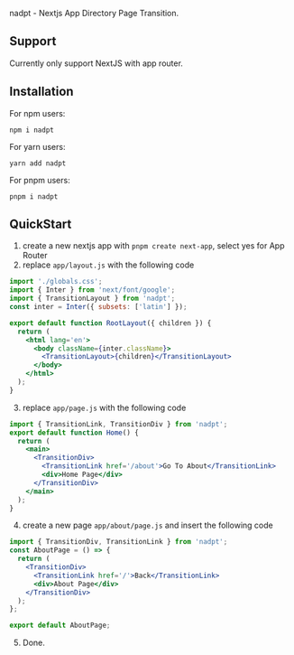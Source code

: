 nadpt - Nextjs App Directory Page Transition.

## Support

Currently only support NextJS with app router.

## Installation

For npm users:

```
npm i nadpt
```

For yarn users:

```
yarn add nadpt
```

For pnpm users:

```
pnpm i nadpt
```

## QuickStart

1. create a new nextjs app with `pnpm create next-app`, select yes for App
   Router
2. replace `app/layout.js` with the following code

```jsx
import './globals.css';
import { Inter } from 'next/font/google';
import { TransitionLayout } from 'nadpt';
const inter = Inter({ subsets: ['latin'] });

export default function RootLayout({ children }) {
  return (
    <html lang='en'>
      <body className={inter.className}>
        <TransitionLayout>{children}</TransitionLayout>
      </body>
    </html>
  );
}
```

3. replace `app/page.js` with the following code

```jsx
import { TransitionLink, TransitionDiv } from 'nadpt';
export default function Home() {
  return (
    <main>
      <TransitionDiv>
        <TransitionLink href='/about'>Go To About</TransitionLink>
        <div>Home Page</div>
      </TransitionDiv>
    </main>
  );
}
```

4. create a new page `app/about/page.js` and insert the following code

```jsx
import { TransitionDiv, TransitionLink } from 'nadpt';
const AboutPage = () => {
  return (
    <TransitionDiv>
      <TransitionLink href='/'>Back</TransitionLink>
      <div>About Page</div>
    </TransitionDiv>
  );
};

export default AboutPage;
```

5. Done.
